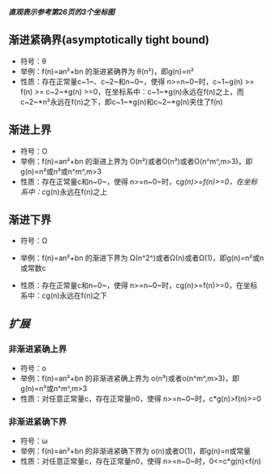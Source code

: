 ***直观表示参考第26页的3个坐标图***

## 渐进紧确界(asymptotically tight bound)
- 符号：θ
- 举例：f(n)=an²+bn 的渐进紧确界为 θ(n²)，即g(n)=n²
- 性质：存在正常量c~1~、c~2~和n~0~，使得 n>=n~0~时，c~1~g(n) >= f(n) >= c~2~*g(n) >=0，在坐标系中：c~1~*g(n)永远在f(n)之上，而c~2~*n²永远在f(n)之下，即c~1~*g(n)和c~2~*g(n)夹住了f(n)

## 渐进上界
- 符号：O
- 举例：f(n)=an²+bn 的渐进上界为 O(n²)或者O(n³)或者O(n^m^,m>3)，即g(n)=n²或n³或n^m^,m>3
- 性质：存在正常量c和n~0~，使得 n>=n~0~时，c*g(n)>=f(n)>=0，在坐标系中：c*g(n)永远在f(n)之上
	
## 渐进下界
- 符号：Ω

- 举例：f(n)=an²+bn 的渐进下界为 Ω(n^2^)或者Ω(n)或者Ω(1)，即g(n)=n²或n或常数c

- 性质：存在正常量c和n~0~，使得 n>=n~0~时，cg(n)>=f(n)>=0，在坐标系中：cg(n)永远在f(n)之下
	
	
## *扩展*
### 非渐进紧确上界
- 符号：o
- 举例：f(n)=an²+bn 的非渐进紧确上界为 o(n³)或者o(n^m^,m>3)，即g(n)=n³或n^m^,m>3
- 性质：对任意正常量c，存在正常量n0，使得 n>=n~0~时，c*g(n)>f(n)>=0
	
### 非渐进紧确下界
- 符号：ω
- 举例：f(n)=an²+bn 的非渐进紧确下界为 o(n)或者O(1)，即g(n)=n或常量
- 性质：对任意正常量c，存在正常量n0，使得 n>=n~0~时，0<=c*g(n)<f(n)